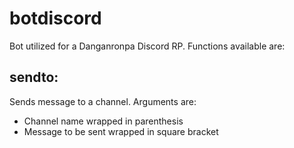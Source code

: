 # botdiscord
Bot utilized for a Danganronpa Discord RP. Functions available are:

## sendto:
Sends message to a channel. Arguments are:
* Channel name wrapped in parenthesis
* Message to be sent wrapped in square bracket
